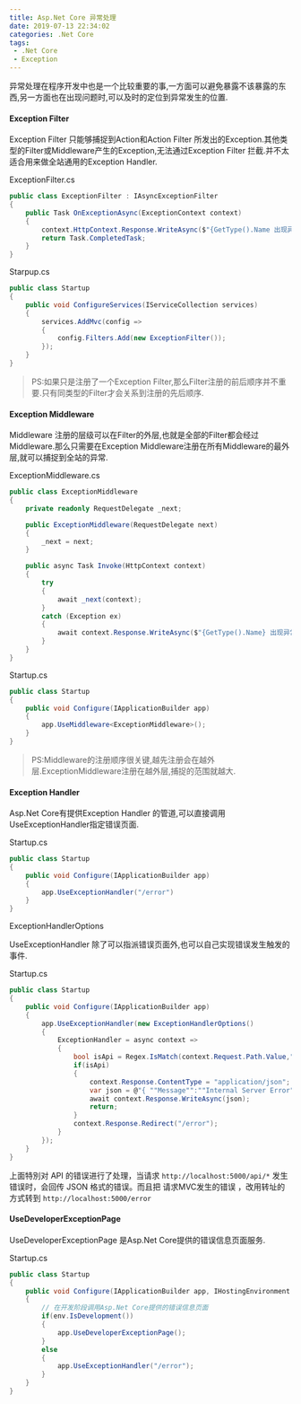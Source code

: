 ```yaml
---
title: Asp.Net Core 异常处理
date: 2019-07-13 22:34:02
categories: .Net Core
tags:
 - .Net Core
 - Exception
---
```

异常处理在程序开发中也是一个比较重要的事,一方面可以避免暴露不该暴露的东西,另一方面也在出现问题时,可以及时的定位到异常发生的位置.
<!--more-->

#### Exception Filter

Exception Filter 只能够捕捉到Action和Action Filter 所发出的Exception.其他类型的Filter或Middleware产生的Exception,无法通过Exception Filter 拦截.并不太适合用来做全站通用的Exception Handler.

ExceptionFilter.cs

```cs
public class ExceptionFilter : IAsyncExceptionFilter
{
    public Task OnExceptionAsync(ExceptionContext context)
    {
        context.HttpContext.Response.WriteAsync($"{GetType().Name 出现异常,异常信息:{context.Exception.Message}}");
        return Task.CompletedTask;
    }
}
```

Starpup.cs

```cs
public class Startup
{
    public void ConfigureServices(IServiceCollection services)
    {
        services.AddMvc(config => 
        {
            config.Filters.Add(new ExceptionFilter());
        });
    }
}
```

> PS:如果只是注册了一个Exception Filter,那么Filter注册的前后顺序并不重要.只有同类型的Filter才会关系到注册的先后顺序.

#### Exception Middleware

Middleware 注册的层级可以在Filter的外层,也就是全部的Filter都会经过Middleware.那么只需要在Exception Middleware注册在所有Middleware的最外层,就可以捕捉到全站的异常.

ExceptionMiddleware.cs

```cs
public class ExceptionMiddleware
{
    private readonly RequestDelegate _next;

    public ExceptionMiddleware(RequestDelegate next)
    {
        _next = next;
    }

    public async Task Invoke(HttpContext context)
    {
        try
        {
            await _next(context);
        }
        catch (Exception ex)
        {
            await context.Response.WriteAsync($"{GetType().Name} 出现异常,异常消息:{ex.Message}");
        }
    }
}
```

Startup.cs

```cs
public class Startup
{
    public void Configure(IApplicationBuilder app)
    {
        app.UseMiddleware<ExceptionMiddleware>();
    }
}
```

> PS:Middleware的注册顺序很关键,越先注册会在越外层.ExceptionMiddleware注册在越外层,捕捉的范围就越大.

#### Exception Handler

Asp.Net Core有提供Exception Handler 的管道,可以直接调用UseExceptionHandler指定错误页面.

Startup.cs

```cs
public class Startup
{
    public void Configure(IApplicationBuilder app)
    {
        app.UseExceptionHandler("/error")
    }
}
```

ExceptionHandlerOptions

UseExceptionHandler 除了可以指派错误页面外,也可以自己实现错误发生触发的事件.

Startup.cs

```cs
public class Startup
{
    public void Configure(IApplicationBuilder app)
    {
        app.UseExceptionHandler(new ExceptionHandlerOptions()
        {
            ExceptionHandler = async context =>
            {
                bool isApi = Regex.IsMatch(context.Request.Path.Value,"^/api/",RegexOptions.IgnoreCase);
                if(isApi)
                {
                    context.Response.ContentType = "application/json";
                    var json = @"{ ""Message"":""Internal Server Error""}";
                    await context.Response.WriteAsync(json);
                    return;
                }
                context.Response.Redirect("/error");
            }
        });
    }
}
```

上面特別对 API 的错误进行了处理，当请求 `http://localhost:5000/api/*` 发生错误时，会回传 JSON 格式的错误。而且把 请求MVC发生的错误 ，改用转址的方式转到 `http://localhost:5000/error`

#### UseDeveloperExceptionPage

UseDeveloperExceptionPage 是Asp.Net Core提供的错误信息页面服务.

Startup.cs

```cs
public class Startup
{
    public void Configure(IApplicationBuilder app, IHostingEnvironment env)
    {
        // 在开发阶段调用Asp.Net Core提供的错误信息页面
        if(env.IsDevelopment())
        {
            app.UseDeveloperExceptionPage();
        }
        else
        {
            app.UseExceptionHandler("/error");
        }
    }
}
```
